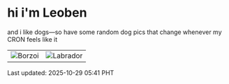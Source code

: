 # hi i'm Leoben

and i like dogs—so have some random dog pics that change whenever my CRON feels like it

|  |  |
|--------|----------|
| ![Borzoi](https://random-dog-vercel.vercel.app/api/random-borzoi?v=1761687674) | ![Labrador](https://random-dog-vercel.vercel.app/api/random-labrador?v=1761687674) |

Last updated: 2025-10-29 05:41 PHT
